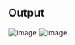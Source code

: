 ## **Output**
![image](https://user-images.githubusercontent.com/75306261/202658355-85d29e41-00d2-4af8-9ca6-50f77db7fc76.png)
![image](https://user-images.githubusercontent.com/75306261/202658366-54e5b79e-1584-4704-8c2d-614e567cfb06.png)
